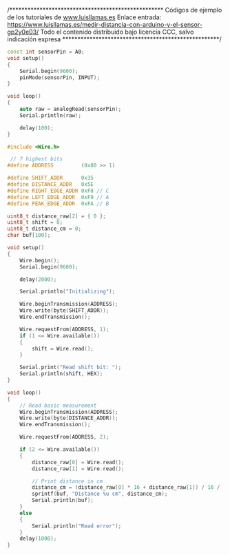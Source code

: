 /***************************************************
Códigos de ejemplo de los tutoriales de www.luisllamas.es
Enlace entrada: https://www.luisllamas.es/medir-distancia-con-arduino-y-el-sensor-gp2y0e03/
Todo el contenido distribuido bajo licencia CCC, salvo indicación expresa
****************************************************/

```cpp
const int sensorPin = A0;
void setup()
{
	Serial.begin(9600);
	pinMode(sensorPin, INPUT);
}

void loop()
{
	auto raw = analogRead(sensorPin);
	Serial.println(raw);	

	delay(100);
}
```

```cpp
#include <Wire.h>

 // 7 highest bits
#define ADDRESS         (0x80 >> 1)

#define SHIFT_ADDR      0x35
#define DISTANCE_ADDR   0x5E
#define RIGHT_EDGE_ADDR 0xF8 // C
#define LEFT_EDGE_ADDR  0xF9 // A
#define PEAK_EDGE_ADDR  0xFA // B

uint8_t distance_raw[2] = { 0 };
uint8_t shift = 0;
uint8_t distance_cm = 0;
char buf[100];

void setup()
{
	Wire.begin();
	Serial.begin(9600);

	delay(2000);

	Serial.println("Initializing");

	Wire.beginTransmission(ADDRESS);
	Wire.write(byte(SHIFT_ADDR));
	Wire.endTransmission();

	Wire.requestFrom(ADDRESS, 1);
	if (1 <= Wire.available())
	{
		shift = Wire.read();
	}

	Serial.print("Read shift bit: ");
	Serial.println(shift, HEX);
}

void loop()
{
	// Read basic measurement
	Wire.beginTransmission(ADDRESS);
	Wire.write(byte(DISTANCE_ADDR));
	Wire.endTransmission();

	Wire.requestFrom(ADDRESS, 2);

	if (2 <= Wire.available())
	{
		distance_raw[0] = Wire.read();
		distance_raw[1] = Wire.read();

		// Print distance in cm
		distance_cm = (distance_raw[0] * 16 + distance_raw[1]) / 16 / (int)pow(2, shift);
		sprintf(buf, "Distance %u cm", distance_cm);
		Serial.println(buf);
	}
	else
	{
		Serial.println("Read error");
	}
	delay(1000);
}
```